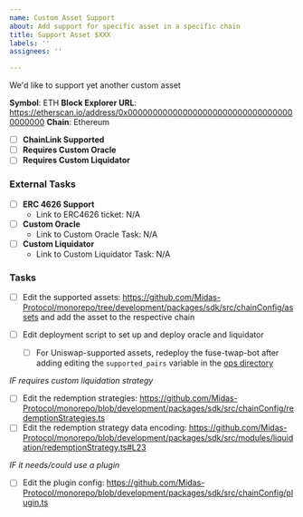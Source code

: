 ```yaml
---
name: Custom Asset Support
about: Add support for specific asset in a specific chain
title: Support Asset $XXX
labels: ''
assignees: ''

---
```


We'd like to support yet another custom asset

**Symbol**: ETH
**Block Explorer URL**:  https://etherscan.io/address/0x0000000000000000000000000000000000000000
**Chain**: Ethereum

- [ ] **ChainLink Supported**
- [ ] **Requires Custom Oracle** 
- [ ] **Requires Custom Liquidator**

### External Tasks
- [ ] **ERC 4626 Support**
  - Link to ERC4626 ticket: N/A
- [ ] **Custom Oracle**
  - Link to Custom Oracle Task: N/A
- [ ] **Custom Liquidator**
  - Link to Custom Liquidator Task: N/A

### Tasks

- [ ] Edit the supported assets:  https://github.com/Midas-Protocol/monorepo/tree/development/packages/sdk/src/chainConfig/assets and add the asset to the respective chain

- [ ] Edit deployment script to set up and deploy oracle and liquidator
   - [ ] For Uniswap-supported assets, redeploy the fuse-twap-bot after adding editing the `supported_pairs` variable in the [ops directory](https://github.com/Midas-Protocol/monorepo/blob/development/ops/main.tf#L28)

*IF requires custom liquidation strategy*
- [ ] Edit the redemption strategies: https://github.com/Midas-Protocol/monorepo/blob/development/packages/sdk/src/chainConfig/redemptionStrategies.ts
- [ ] Edit the redemption strategy data encoding: https://github.com/Midas-Protocol/monorepo/blob/development/packages/sdk/src/modules/liquidation/redemptionStrategy.ts#L23

*IF it needs/could use a plugin*
- [ ] Edit the plugin config: https://github.com/Midas-Protocol/monorepo/blob/development/packages/sdk/src/chainConfig/plugin.ts
